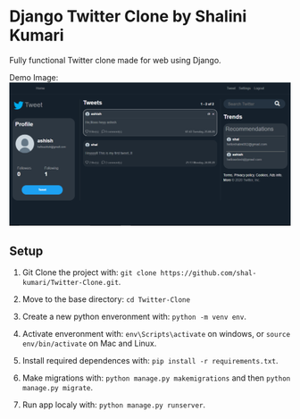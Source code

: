 # Django Twitter Clone by Shalini Kumari

Fully functional Twitter clone made for web using Django.

Demo Image:
![](DemoPic.PNG)

## Setup

1. Git Clone the project with: ```git clone https://github.com/shal-kumari/Twitter-Clone.git```.

2. Move to the base directory: ```cd Twitter-Clone```

3. Create a new python enveronment with: ```python -m venv env```.

4. Activate enveronment with: ```env\Scripts\activate``` on windows, or ```source env/bin/activate``` on Mac and Linux.

5. Install required dependences with: ```pip install -r requirements.txt```.

6. Make migrations with: ```python manage.py makemigrations``` and then ```python manage.py migrate```.

7. Run app localy with: ```python manage.py runserver```.
